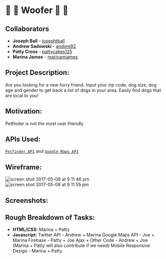 # :dog: :dog: Woofer :dog: :dog:

## Collaborators 
* **Joseph Ball** - [josephtball](https://github.com/josephtball)
* **Andrew Sadowski** - [andore92](https://github.com/andore92)
* **Patty Cross** - [pattycakes125](https://github.com/pattycakes125)
* **Marina James** - [marinamjames](https://github.com/marinamjames)

## Project Description: 
Are you looking for a new furry friend. Input your zip code, dog size, dog age and gender to get back a list of dogs in your area. Easily find dogs that are local to you! 

## Motivation: 
Petfinder is not the most user friendly 
## APIs Used: 
[`Petfinder API`](https://www.petfinder.com/developers/api-docs) and [`Google Maps API`](https://developers.google.com/maps/)


## Wireframe:
![screen shot 2017-05-08 at 9 11 46 pm](https://cloud.githubusercontent.com/assets/26077051/25831557/0a1396d8-3433-11e7-986d-aefb112fd561.png)
![screen shot 2017-05-08 at 9 11 55 pm](https://cloud.githubusercontent.com/assets/26077051/25831570/1ca6be4c-3433-11e7-80c4-747e22a4b4d6.png)

## Screenshots: 

## Rough Breakdown of Tasks:
* **HTML/CSS:** Marina + Patty
* **Javascript:** Twitter API - Andrew + Marina
		Google Maps API - Joe + Marina
		Firebase - Patty + Joe
		Ajax + Other Code - Andrew + Joe (Marina + Patty will also contribute if we need)
		Mobile Responsive Design - Marina + Patty
